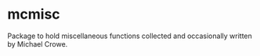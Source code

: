 # mcmisc
Package to hold miscellaneous functions collected and occasionally written by Michael Crowe.
